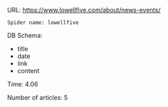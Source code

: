 URL: https://www.lowellfive.com/about/news-events/

    Spider name: lowellfive

DB Schema:
- title
- date
- link
- content

Time: 4.06

Number of articles: 5
